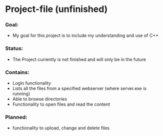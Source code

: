 # Project-file (unfinished)

### Goal:
- My goal for this project is to include my understanding and use of C++

### Status:
- The Project currently is not finished and will only be in the future

### Contains:
- Login functionality
- Lists all the files from a specified webserver (where server.exe is running)
- Able to browse directories
- Functionality to open files and read the content

### Planned:
- functionality to upload, change and delete files
